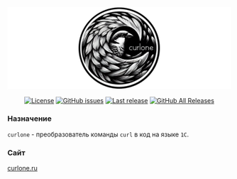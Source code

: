 ![](img/curlone-logo-horizontal.png)

<p align="center">
<a href="https://github.com/alei1180/curlone/blob/master/LICENSE"><img alt="License" src="https://img.shields.io/github/license/alei1180/curlone?style=badge"></a>
<a href="https://github.com/alei1180/curlone/issues"><img alt="GitHub issues" src="https://img.shields.io/github/issues-raw/alei1180/curlone?style=badge"></a>
<a href="https://github.com/alei1180/curlone/releases/latest"><img alt="Last release" src="https://img.shields.io/github/v/release/alei1180/curlone?include_prereleases&label=last%20release&style=badge"></a>
<a href="https://github.com/alei1180/curlone/releases"><img alt="GitHub All Releases" src="https://img.shields.io/github/downloads/alei1180/curlone/total?style=flat-square"></a>
</p>

### Назначение
`curlone` - преобразователь команды `curl` в код на языке `1С`.

### Сайт
[curlone.ru](http://curlone.ru/)
